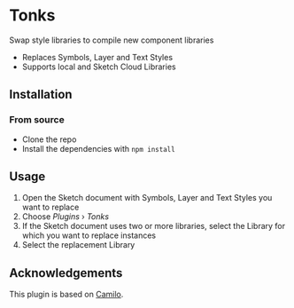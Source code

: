 # Tonks
Swap style libraries to compile new component libraries

- Replaces Symbols, Layer and Text Styles
- Supports local and Sketch Cloud Libraries

## Installation
 
### From source
 
- Clone the repo
- Install the dependencies with `npm install`
 
## Usage
 
1. Open the Sketch document with Symbols, Layer and Text Styles you want to replace
2. Choose _Plugins_ › _Tonks_
3. If the Sketch document uses two or more libraries, select the Library for which you want to replace instances
4. Select the replacement Library

## Acknowledgements

This plugin is based on [Camilo](https://github.com/Pausansol/Camilo).